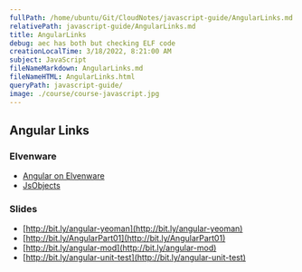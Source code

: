 ```yaml
---
fullPath: /home/ubuntu/Git/CloudNotes/javascript-guide/AngularLinks.md
relativePath: javascript-guide/AngularLinks.md
title: AngularLinks
debug: aec has both but checking ELF code
creationLocalTime: 3/18/2022, 8:21:00 AM
subject: JavaScript
fileNameMarkdown: AngularLinks.md
fileNameHTML: AngularLinks.html
queryPath: javascript-guide/
image: ./course/course-javascript.jpg
---
```


<!-- toc -->
<!-- tocstop -->

## Angular Links

### Elvenware

- [Angular on Elvenware][angelf]
- [JsObjects][jsang]

[angelf]:http://www.elvenware.com/charlie/development/web/JavaScript/Angular.html
[jsang]:https://github.com/charliecalvert/JsObjects/tree/master/JavaScript/Design

### Slides

- [http://bit.ly/angular-yeoman](http://bit.ly/angular-yeoman)
- [http://bit.ly/AngularPart01](http://bit.ly/AngularPart01)
- [http://bit.ly/angular-mod](http://bit.ly/angular-mod)
- [http://bit.ly/angular-unit-test](http://bit.ly/angular-unit-test)
